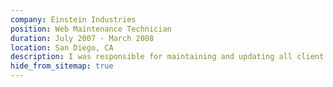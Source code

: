 ```yaml
---
company: Einstein Industries
position: Web Maintenance Technician
duration: July 2007 - March 2008
location: San Diego, CA
description: I was responsible for maintaining and updating all client websites with edits directly from the client.
hide_from_sitemap: true
---
```

